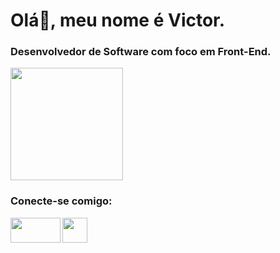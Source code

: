 <h1>Olá👋, meu nome é Victor.</h1>
<h3>Desenvolvedor de Software com foco em Front-End.</h3>

<img height="180em" src="https://github-readme-stats.vercel.app/api?username=VictorVital10&show_icons=true&theme=midnight-purple"/>
<h3> Conecte-se comigo: </h3>
<p>
  <a href="www.linkedin.com/in/victor-araujo-vital-6b6761275" target="blank"><img align="left" height="40px" width="80px" src="https://cdn.jsdelivr.net/gh/devicons/devicon/icons/linkedin/linkedin-original.svg"></a>
  <a href="https://www.instagram.com/v.vital_/"> <img height="40px width="40px" src="https://raw.githubusercontent.com/rahuldkjain/github-profile-readme-generator/master/src/images/icons/Social/instagram.svg" /> </a>
</p>
